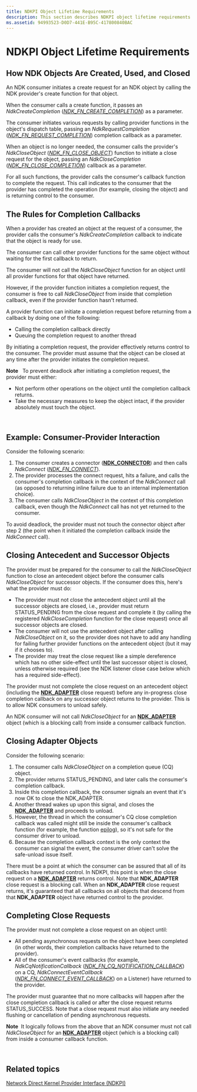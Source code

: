 ```yaml
---
title: NDKPI Object Lifetime Requirements
description: This section describes NDKPI object lifetime requirements
ms.assetid: 94993523-D0D7-441E-B95C-417800840BAC
---
```


# NDKPI Object Lifetime Requirements


## How NDK Objects Are Created, Used, and Closed


An NDK consumer initiates a create request for an NDK object by calling the NDK provider's create function for that object.

When the consumer calls a create function, it passes an *NdkCreateCompletion* ([*NDK\_FN\_CREATE\_COMPLETION*](https://msdn.microsoft.com/library/windows/hardware/hh439871)) as a parameter.

The consumer initiates various requests by calling provider functions in the object's dispatch table, passing an *NdkRequestCompletion* ([*NDK\_FN\_REQUEST\_COMPLETION*](https://msdn.microsoft.com/library/windows/hardware/hh439912)) completion callback as a parameter.

When an object is no longer needed, the consumer calls the provider's *NdkCloseObject* ([*NDK\_FN\_CLOSE\_OBJECT*](https://msdn.microsoft.com/library/windows/hardware/hh439863)) function to initiate a close request for the object, passing an *NdkCloseCompletion* ([*NDK\_FN\_CLOSE\_COMPLETION*](https://msdn.microsoft.com/library/windows/hardware/hh439862)) callback as a parameter.

For all such functions, the provider calls the consumer's callback function to complete the request. This call indicates to the consumer that the provider has completed the operation (for example, closing the object) and is returning control to the consumer.

## The Rules for Completion Callbacks


When a provider has created an object at the request of a consumer, the provider calls the consumer's *NdkCreateCompletion* callback to indicate that the object is ready for use.

The consumer can call other provider functions for the same object without waiting for the first callback to return.

The consumer will not call the *NdkCloseObject* function for an object until all provider functions for that object have returned.

However, if the provider function initiates a completion request, the consumer is free to call *NdkCloseObject* from inside that completion callback, even if the provider function hasn't returned.

A provider function can initiate a completion request before returning from a callback by doing one of the following:

-   Calling the completion callback directly
-   Queuing the completion request to another thread

By initiating a completion request, the provider effectively returns control to the consumer. The provider must assume that the object can be closed at any time after the provider initiates the completion request.

**Note**  
To prevent deadlock after initiating a completion request, the provider must either:

-   Not perform other operations on the object until the completion callback returns.
-   Take the necessary measures to keep the object intact, if the provider absolutely must touch the object.

 

## Example: Consumer-Provider Interaction


Consider the following scenario:

1.  The consumer creates a connector ([**NDK\_CONNECTOR**](https://msdn.microsoft.com/library/windows/hardware/hh439852)) and then calls *NdkConnect* ([*NDK\_FN\_CONNECT*](https://msdn.microsoft.com/library/windows/hardware/hh439865)).
2.  The provider processes the connect request, hits a failure, and calls the consumer's completion callback in the context of the *NdkConnect* call (as opposed to returning inline failure due to an internal implementation choice).
3.  The consumer calls *NdkCloseObject* in the context of this completion callback, even though the *NdkConnect* call has not yet returned to the consumer.

To avoid deadlock, the provider must not touch the connector object after step 2 (the point when it initiated the completion callback inside the *NdkConnect* call).

## Closing Antecedent and Successor Objects


The provider must be prepared for the consumer to call the *NdkCloseObject* function to close an antecedent object before the consumer calls *NdkCloseObject* for successor objects. If the consumer does this, here's what the provider must do:

-   The provider must not close the antecedent object until all the successor objects are closed, i.e., provider must return STATUS\_PENDING from the close request and complete it (by calling the registered *NdkCloseCompletion* function for the close request) once all successor objects are closed.
-   The consumer will not use the antecedent object after calling *NdkCloseObject* on it, so the provider does not have to add any handling for failing further provider functions on the antecedent object (but it may if it chooses to).
-   The provider may treat the close request like a simple dereference which has no other side-effect until the last successor object is closed, unless otherwise required (see the NDK listener close case below which has a required side-effect).

The provider must not complete the close request on an antecedent object (including the [**NDK\_ADAPTER**](https://msdn.microsoft.com/library/windows/hardware/hh439848) close request) before any in-progress close completion callback on any successor object returns to the provider. This is to allow NDK consumers to unload safely.

An NDK consumer will not call *NdkCloseObject* for an [**NDK\_ADAPTER**](https://msdn.microsoft.com/library/windows/hardware/hh439848) object (which is a blocking call) from inside a consumer callback function.

## Closing Adapter Objects


Consider the following scenario:

1.  The consumer calls *NdkCloseObject* on a completion queue (CQ) object.
2.  The provider returns STATUS\_PENDING, and later calls the consumer's completion callback.
3.  Inside this completion callback, the consumer signals an event that it's now OK to close the NDK\_ADAPTER.
4.  Another thread wakes up upon this signal, and closes the [**NDK\_ADAPTER**](https://msdn.microsoft.com/library/windows/hardware/hh439848) and proceeds to unload.
5.  However, the thread in which the consumer's CQ close completion callback was called might still be inside the consumer's callback function (for example, the function [epilog](http://msdn.microsoft.com/library/tawsa7cb.aspx)), so it's not safe for the consumer driver to unload.
6.  Because the completion callback context is the only context the consumer can signal the event, the consumer driver can't solve the safe-unload issue itself.

There must be a point at which the consumer can be assured that all of its callbacks have returned control. In NDKPI, this point is when the close request on a [**NDK\_ADAPTER**](https://msdn.microsoft.com/library/windows/hardware/hh439848) returns control. Note that **NDK\_ADAPTER** close request is a blocking call. When an **NDK\_ADAPTER** close request returns, it's guaranteed that all callbacks on all objects that descend from that **NDK\_ADAPTER** object have returned control to the provider.

## Completing Close Requests


The provider must not complete a close request on an object until:

-   All pending asynchronous requests on the object have been completed (in other words, their completion callbacks have returned to the provider).
-   All of the consumer's event callbacks (for example, *NdkCqNotificationCallback* ([*NDK\_FN\_CQ\_NOTIFICATION\_CALLBACK*](https://msdn.microsoft.com/library/windows/hardware/hh439870)) on a CQ, *NdkConnectEventCallback* ([*NDK\_FN\_CONNECT\_EVENT\_CALLBACK*](https://msdn.microsoft.com/library/windows/hardware/hh439867)) on a Listener) have returned to the provider.

The provider must guarantee that no more callbacks will happen after the close completion callback is called or after the close request returns STATUS\_SUCCESS. Note that a close request must also initiate any needed flushing or cancellation of pending asynchronous requests.

**Note**  It logically follows from the above that an NDK consumer must not call *NdkCloseObject* for an [**NDK\_ADAPTER**](https://msdn.microsoft.com/library/windows/hardware/hh439848) object (which is a blocking call) from inside a consumer callback function.

 

## Related topics


[Network Direct Kernel Provider Interface (NDKPI)](network-direct-kernel-programming-interface--ndkpi-.md)

 

 






